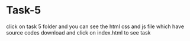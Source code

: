 # Task-5
click on task 5 folder and you can see the html css and js file which have source codes download and click on index.html to see task
